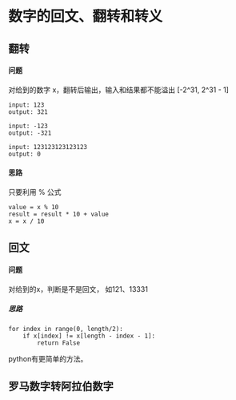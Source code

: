 # 数字的回文、翻转和转义

## 翻转

#### 问题

对给到的数字 x，翻转后输出，输入和结果都不能溢出 [-2^31, 2^31 - 1]

    input: 123
    output: 321

    input: -123
    output: -321

    input: 123123123123123
    output: 0

#### 思路

只要利用 % 公式

```
value = x % 10
result = result * 10 + value
x = x / 10
```

## 回文

#### 问题

对给到的x，判断是不是回文， 如121、13331

##### 思路

```
for index in range(0, length/2):
    if x[index] != x[length - index - 1]:
        return False
```

python有更简单的方法。


## 罗马数字转阿拉伯数字